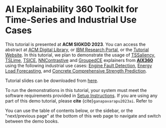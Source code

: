 # AI Explainability 360 Toolkit for Time-Series and Industrial Use Cases

This tutorial is presented at **ACM SIGKDD 2023**. You can access the abstract at <a href="https://dl.acm.org/doi/10.1145/3580305.3599182" target="_blank">ACM Digital Library</a>, or <a href="https://research.ibm.com/publications/ai-explainability-360-toolkit-for-time-series-and-industrial-use-cases" target="_blank">IBM Research Portal</a>, or the <a href="https://sites.google.com/view/kdd2023-aix4industries" target="_blank">Tutorial Website</a>. In this tutorial, we plan to demonstrate the usage of [TSSaliency](https://github.com/Trusted-AI/AIX360/blob/master/aix360/algorithms/tssaliency/tssaliency.py), [TSLime](https://github.com/Trusted-AI/AIX360/blob/master/aix360/algorithms/tslime/tslime.py), [TSICE](https://github.com/Trusted-AI/AIX360/blob/master/aix360/algorithms/tsice/tsice.py), [NNContrastive](https://github.com/Trusted-AI/AIX360/blob/master/aix360/algorithms/nncontrastive/nncontrastive.py) and [GroupedCE](https://github.com/Trusted-AI/AIX360/blob/master/aix360/algorithms/gce/gce.py) explainers from **[AIX360](https://github.com/Trusted-AI/AIX360)** using the following industrial use cases: [Engine Fault Detection](./engine_fault_detection.md), [Energy Load Forecasting](./energy_load_forecasting.md), and [Concrete Comprehensive Strength Prediction](./concrete_comprehensive_strength.md).

Tutorial slides can be downloaded from [here](../aix360_kdd23.pdf).

To run the demonstrations in this tutorial, your system must meet the software requirements provided in [Setup Instructions](./prerequisites.md). If you are using any part of this demo tutorial, please **cite** {cite}`ganapavarapu2023ai`. Refer to 

You can use the table of contents below, or the sidebar, or the "next/previous page" at the bottom of this web page to navigate and switch between the demo books.

```{tableofcontents}
```



